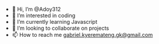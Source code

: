 - 👋 Hi, I’m @Adoy312
- 👀 I’m interested in coding
- 🌱 I’m currently learning Javascript 
- 💞️ I’m looking to collaborate on projects
- 📫 How to reach me gabriel.kyeremateng.gk@gmail.com 

<!---
Adoy312/Adoy312 is a ✨ special ✨ repository because its `README.md` (this file) appears on your GitHub profile.
You can click the Preview link to take a look at your changes.
--->
